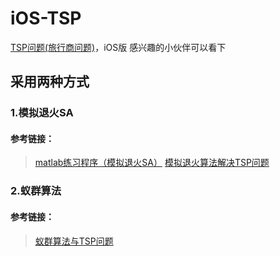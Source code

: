 # iOS-TSP
[TSP问题(旅行商问题)](http://baike.baidu.com/link?url=9dwXvjCMgOEzl2iwzT5-OKf22OkdPNBUo6Fv6xV3Q00z8QPpSnWFmRkJUBQlJ5fQj2h-f-kBlRMCJtwSRRRUIzZKf9-acJTABc3Qe5hezxC)，iOS版
感兴趣的小伙伴可以看下
## 采用两种方式
### 1.模拟退火SA
#### 参考链接：
> [matlab练习程序（模拟退火SA）](http://www.cnblogs.com/tiandsp/archive/2013/07/02/3167785.html)
> [模拟退火算法解决TSP问题](http://blog.csdn.net/oxoxzhu/article/details/8142306)
### 2.蚁群算法
#### 参考链接：
> [蚁群算法与TSP问题](http://blog.sina.com.cn/s/blog_4a064aed0100xnw0.html)

